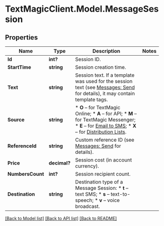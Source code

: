 # TextMagicClient.Model.MessageSession
## Properties

Name | Type | Description | Notes
------------ | ------------- | ------------- | -------------
**Id** | **int?** | Session ID. | 
**StartTime** | **string** | Session creation time. | 
**Text** | **string** | Session text. If a template was used for the session text (see [Messages: Send](http://docs.textmagictesting.com/#tag/Outbound-Messages) for details), it may contain template tags.  | 
**Source** | **string** | *   **O** – for TextMagic Online; *   **A** – for API; *   **M** – for TextMagic Messenger; *   **E** – for [Email to SMS](http://docs.textmagictesting.com/#tag/Send-Email-to-SMS); *   **X** – for [Distribution Lists](http://docs.textmagictesting.com/#tag/Distribution-Lists).  | 
**ReferenceId** | **string** | Custom reference ID (see [Messages: Send](http://docs.textmagictesting.com/#tag/Send-Email-to-SMS) for details).  | 
**Price** | **decimal?** | Session cost (in account currency). | 
**NumbersCount** | **int?** | Session recipient count. | 
**Destination** | **string** | Destination type of a Message Session: * **t** – text SMS; * **s** – text-to-speech; * **v** – voice broadcast.  | 

[[Back to Model list]](../README.md#documentation-for-models) [[Back to API list]](../README.md#documentation-for-api-endpoints) [[Back to README]](../README.md)

